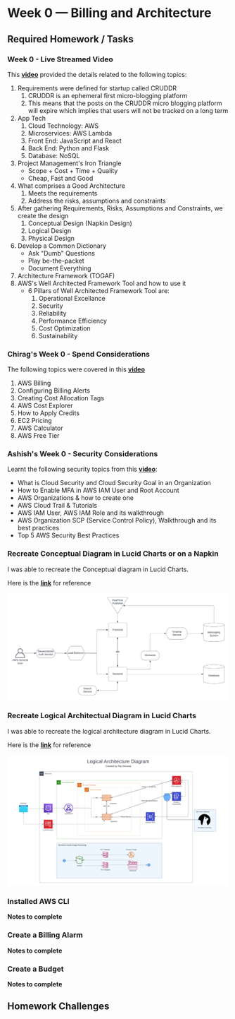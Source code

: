 # Week 0 — Billing and Architecture

## Required Homework / Tasks

### Week 0 - Live Streamed Video

This **[video](https://www.youtube.com/watch?v=SG8blanhAOg&list=PLBfufR7vyJJ7k25byhRXJldB5AiwgNnWv&index=12)** provided the details related to the following topics:

1. Requirements were defined for startup called CRUDDR
    1. CRUDDR is an ephemeral first micro-blogging platform
    2. This means that the posts on the CRUDDR micro blogging platform will expire which implies that users will not be tracked on a long term
2. App Tech
     1. Cloud Technology: AWS
     2. Microservices: AWS Lambda
     3. Front End: JavaScript and React
     4. Back End: Python and Flask
     5. Database: NoSQL
3. Project Management's Iron Triangle
      - Scope + Cost + Time + Quality
      - Cheap, Fast and Good
4. What comprises a Good Architecture
      1. Meets the requirements
      2. Address the risks, assumptions and constraints
5. After gathering Requirements, Risks, Assumptions and Constraints, we create the design
      1. Conceptual Design (Napkin Design)
      2. Logical Design 
      3. Physical Design
6. Develop a Common Dictionary
      - Ask "Dumb" Questions
      - Play be-the-packet
      - Document Everything
7. Architecture Framework (TOGAF)
8. AWS's Well Architected Framework Tool and how to use it
      - 6 Pillars of Well Architected Framework Tool are:
          1. Operational Excellance
          2. Security
          3. Reliability
          4. Performance Efficiency
          5. Cost Optimization
          6. Sustainability     

### Chirag's Week 0 - Spend Considerations

The following topics were covered in this **[video](https://www.youtube.com/watch?v=OVw3RrlP-sI&list=PLBfufR7vyJJ7k25byhRXJldB5AiwgNnWv&index=13)**

1. AWS Billing
2. Configuring Billing Alerts
3. Creating Cost Allocation Tags
4. AWS Cost Explorer
5. How to Apply Credits
6. EC2 Pricing
7. AWS Calculator
8. AWS Free Tier

### Ashish's Week 0 - Security Considerations

Learnt the following security topics from this **[video](https://www.youtube.com/watch?v=4EMWBYVggQI&list=PLBfufR7vyJJ7k25byhRXJldB5AiwgNnWv&index=15)**:

- What is Cloud Security and Cloud Security Goal in an Organization
- How to Enable MFA in AWS IAM User and Root Account
- AWS Organizations & how to create one
- AWS Cloud Trail & Tutorials
- AWS IAM User, AWS IAM Role and its walkthrough
- AWS Organization SCP (Service Control Policy), Walkthrough and its best practices
- Top 5 AWS Security Best Practices

### Recreate Conceptual Diagram in Lucid Charts or on a Napkin

I was able to recreate the Conceptual diagram in Lucid Charts.

Here is the **[link](https://lucid.app/lucidchart/b9114b8d-722f-46d8-95a8-bab65283e72e/edit?viewport_loc=-497%2C-1089%2C2219%2C1097%2C0_0&invitationId=inv_31a98571-6837-4f21-9a8f-7877fa2b440c)** for reference

![Here is a screenshot of the Conceptual Diagram](assets/Week0-Cruddur-Conceptual_Diagram.png)

### Recreate Logical Architectual Diagram in Lucid Charts

I was able to recreate the logical architecture diagram in Lucid Charts.

Here is the **[link](https://lucid.app/lucidchart/b9114b8d-722f-46d8-95a8-bab65283e72e/edit?viewport_loc=-366%2C-136%2C3328%2C1646%2CfHEx2YcneaGm&invitationId=inv_31a98571-6837-4f21-9a8f-7877fa2b440c)** for reference

![Here is a screenshot of the Logical Architecture Diagram](assets/Week%200%20-%20Cruddur%20Logical%20Architecture%20Diagram.png)

### Installed AWS CLI

**Notes to complete**

### Create a Billing Alarm

**Notes to complete**

### Create a Budget

**Notes to complete**

## Homework Challenges

